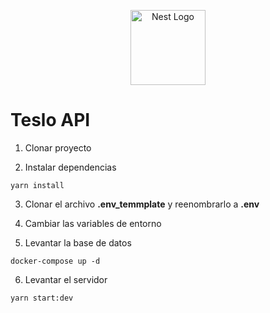 <p align="center">
  <a href="http://nestjs.com/" target="blank"><img src="https://nestjs.com/img/logo-small.svg" width="120" alt="Nest Logo" /></a>
</p>

# Teslo API

1. Clonar proyecto

2. Instalar dependencias

```
yarn install
```

3. Clonar el archivo __.env_temmplate__ y reenombrarlo a __.env__

4. Cambiar las variables de entorno

5. Levantar la base de datos

```
docker-compose up -d
```

6. Levantar el servidor

```
yarn start:dev
```